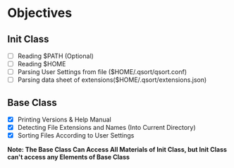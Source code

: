 # Objectives
## Init Class
 - [ ] Reading $PATH (Optional)
 - [ ] Reading $HOME
 - [ ] Parsing User Settings from file ($HOME/.qsort/qsort.conf)
 - [ ] Parsing data sheet of extensions($HOME/.qsort/extensions.json)

## Base Class
 - [x] Printing Versions & Help Manual
 - [x] Detecting File Extensions and Names (Into Current Directory)
 - [x] Sorting Files According to User Settings

**Note: The Base Class Can Access All Materials of Init Class, but Init Class can't access any Elements of Base Class**